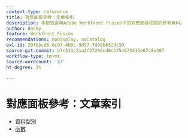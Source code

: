 ```yaml
---
content-type: reference
title: 對應面板參考：文章索引
description: 本節包含與Adobe Workfront Fusion中的對應面板相關的參考資料。
author: Becky
feature: Workfront Fusion
recommendations: noDisplay, noCatalog
exl-id: 20fbbcd6-6c97-4b8c-9d97-7d98b632dc99
source-git-commit: b7c511c51a2f27292cd0cb754673515e67c8a397
workflow-type: tm+mt
source-wordcount: '27'
ht-degree: 3%

---
```


# 對應面板參考：文章索引

* [資料型別](/help/workfront-fusion/references/mapping-panel/data-types/data-types-toc.md)
* [函數](/help/workfront-fusion/references/mapping-panel/functions/functions-toc.md)
